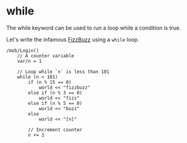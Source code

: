 # while

The while keyword can be used to run a loop while a condition is true.

Let's write the infamous [FizzBuzz](https://en.wikipedia.org/wiki/Fizz_buzz) using a `while` loop.

```dm
/mob/Login()
	// A counter variable
	var/n = 1

	// Loop while `n` is less than 101
	while (n < 101)
		if (n % 15 == 0)
			world << "fizzbuzz"
		else if (n % 3 == 0)
			world << "fizz"
		else if (n % 5 == 0)
			world << "buzz"
		else
			world << "[n]"

		// Increment counter
		n += 1
```

